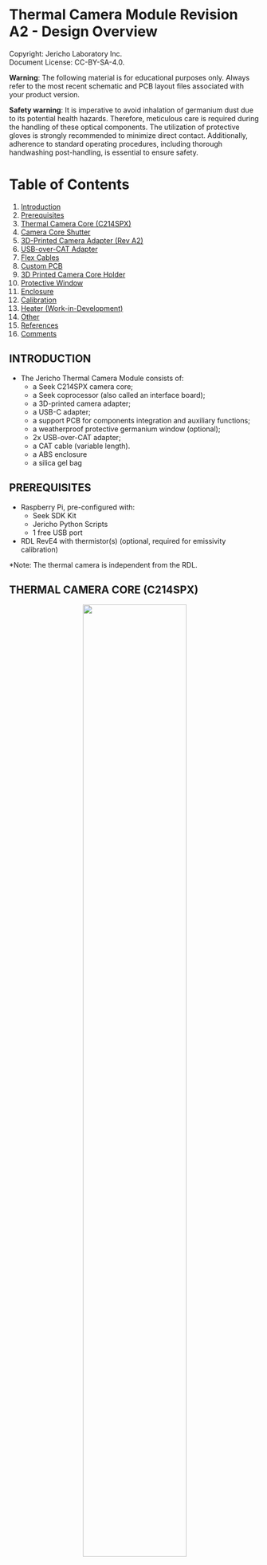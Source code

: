 **Thermal Camera Module Revision A2 - Design Overview**  
=======================================
Copyright: Jericho Laboratory Inc.  
Document License: CC-BY-SA-4.0.  
 

**Warning**: The following material is for educational purposes only. Always refer to the most recent schematic and PCB layout files associated with your product version.

**Safety warning**: It is imperative to avoid inhalation of germanium dust due to its potential health hazards. Therefore, meticulous care is required during the handling of these optical components. The utilization of protective gloves is strongly recommended to minimize direct contact. Additionally, adherence to standard operating procedures, including thorough handwashing post-handling, is essential to ensure safety.


# Table of Contents

1. [Introduction](#introduction)
2. [Prerequisites](#prerequisites)
3. [Thermal Camera Core (C214SPX)](#thermal-camera-core-c214spx)
4. [Camera Core Shutter](#camera-core-shutter)
5. [3D-Printed Camera Adapter (Rev A2)](#3d-printed-camera-adapter-rev-a2)
6. [USB-over-CAT Adapter](#usb-over-cat-adapter)
7. [Flex Cables](#flex-cables)
8. [Custom PCB](#custom-pcb)
9. [3D Printed Camera Core Holder](#3d-printed-camera-core-holder)
10. [Protective Window](#protective-window)
11. [Enclosure](#enclosure)
12. [Calibration](#calibration)
13. [Heater (Work-in-Development)](#heater-work-in-development)
14. [Other](#other)
15. [References](#references)
16. [Comments](#comments)


## INTRODUCTION

- The Jericho Thermal Camera Module consists of:
  - a Seek C214SPX camera core;
  - a Seek coprocessor (also called an interface board);
  - a 3D-printed camera adapter;
  - a USB-C adapter;
  - a support PCB for components integration and auxiliary functions;
  - a weatherproof protective germanium window (optional);
  - 2x USB-over-CAT adapter;
  - a CAT cable (variable length).
  - a ABS enclosure
  - a silica gel bag 

## PREREQUISITES

- Raspberry Pi, pre-configured with:
  - Seek SDK Kit
  - Jericho Python Scripts
  - 1 free USB port
- RDL RevE4 with thermistor(s) (optional, required for emissivity calibration)

*Note: The thermal camera is independent from the RDL.

## THERMAL CAMERA CORE (C214SPX)


<figure>
<p align="center">
<img src="../Design Overview/images/1 IR Camera RevA1.png" style="width:70%">
  </p>
<p align="center">
Exploded view of the core and the interface board kit (Copyright Seek Thermal)
  </p>
</figure>

- To our knowledge, there is no open-source thermal camera hardware available on the market, as of writing this document. The decision was therefore taken to integrate as best as possible a proprietary device into an open-source framework. 
- The main component of the IR module is the C214SPX camera core, manufactured in the U.S. by Seek Thermal Inc.. It is a long-wave infrared (LWIR) uncooled vanadium oxide microbolometer with a 4.0mm fixed chalcogenide lens, 12µm pixel pitch and a 200 X 150 pixels resolution. Chalcogenide is a class of cost-effective glass that can be molded instead of machined. The pixel pitch describes the pixel density on the camera sensor surface. The higher the density, the more compact the camera core for a given resolution.
- In a micro bolometer, each pixel's electrical signal corresponds to the amount of infrared radiation it has absorbed, which is directly related to the temperature of the part of the scene that pixel is viewing. The surface of each pixel is made of vanadium oxide, chosen for its highly temperature-dependent electrical resistance.
- This core was selected in part due to its open-source python wrapper, that allows easier integration in an open-source project. The SDK (Software Development Kit) is available with Linux, Windows and Mac, allowing operation on the Raspberry Pi.
- Chalcogenide lenses are more affordable than crystalline lens/windows (e.g. germanium) due to their molding manufacturing process instead of machining. The chalcogenide lens has an anti-reflective (AR) coating with an optimal transmittivity in **XXX-XXX** um range
- The C214SPX cameras are sold as so-called "transition kits". A transition kit is a 10-units pack sold to customers who want to have a small-scale production with improved pricing compared to the Starter Kit, which is sold individually.
- The coprocessor transforms the raw data from the sensor (core). The image processing includes applying algorithms for noise reduction, image enhancement, scaling, or applying color palettes. It can be configured to output different formats (RGB, thermographic array). 
- Seek manufactures the camera core, the coprocessor and the USB-C adapter. The support PCB is manufactured by Jericho, who also does the general assembly and final system quality control.
- The camera core takes pictures, which are then pre-processed by the coprocessor. The USB-C adapter makes it possible to connect the USB-C cable. The Seek Starter Kit (S214SPX) also contains a USB-C connector but this connector is deemed more fragile than the USB-C adapter. Hence, Seek does not recommend permanent setup using the Starter Kit.
- Thermographic data is the ability of some higher quality cameras to output arrays of temperature field, with units (e.g. celcius). The C214SPX has this ability.
- The camera has the ability to output JPG and CSV, but these are done by distinct Python scripts due to completely different code architectures.
  - The **JPG script** obtains an image directly from the coprocessor/SDK. This image has no temperature scale and has a color scheme chosen from a set of options.
  - The **CSV script** obtains a CSV file, which is converted to JPEG by the CSV-to-JPEG() function. The resulting image has a title, axis titles and temperature scale. 
- The SV1 filter is a software option in the SDK which can be activated for improved image resolution. Its algorithm improves the image clarity, but its effect on the thermographic data is unclear.
- Note that the field of view (FoV) is not equal in both axes, due to the Seek design. The horizontal FoV (35 degrees) is larger than the vertical FoV (26 degrees).
- For more information about the software aspects of the thermal camera, consult the Software Architecture Documentation (SAD).

  ## CAMERA CORE SHUTTER

  - The camera magnetic shutter is noisy but not a problem according to discussions with the manufacturer. By default, the shutter action is left to automatic control. This gives a pseudo-random clicking sound, which is increased at startup, when the camera is heating up (Joule effect). The manufacturer has had very few shutter dysfunctions reported over the years.
  - The shutter is used to perform what is known as Non-Uniformity Correction (NUC). By periodically closing the shutter, the camera can capture a uniform temperature image (as the shutter is a uniform temperature surface) and use this to calibrate and correct the pixel output.
  - The shutter interrupts image capture process, which can be problematic for time sensitive operating like missile guidance thermal videos. However, with a low-speed system dedicated to periodic image capture, there is little added value in a shutterless camera.


## 3D-PRINTED CAMERA ADAPTER (rev A2)

- The camera core needs a 3D-printed adapter which is made out of 2 parts:
  - camera holder
  - camera nut
- The open-source design is available in the Github Jericho repo (/3DCAD folder) in the FreeCAD, Fusion 360 and STL formats.
- The adapter is printed in PETG (weatherproof) as it is exposed to humidity.
- Assembly: The C214SPX core is inserted (with its rubber) in the camera holder, which is then inserted through the enclosure hole. The camera nut locks the assembly in place.

<figure>
<p align="center">
  <img src="../Design Overview/images/camera_holder_v10.JPG"
  style="width:50%;">
    </p>
</figure>
<p align="center"> 3D view of the camera holder (v10)

<figure>
<p align="center">
  <img src="../Design Overview/images/camera_nut_v6.JPG"
  style="width:50%;">
    </p>
</figure>
<p align="center"> 3D view of the camera holder nut (v6)



## USB-OVER-CAT ADAPTER

- USB cables are limited in the maximum length they can achieve without an active signal booster. This is due to the higher EM noise sensitivity, higher latency and higher power loss than CAT cables. Conversion from USB to CAT cable is one method to increase cable length. It retains the USB protocol but it removes the problems caused by the USB cable, while also actively maintaining voltage levels. (********* Is this true? I thought the USB-over-CAT adapter was converting to serial signal?)
- This strategy requires two low-cost USB-over-CAT adapters - a transmitter and a receiver - with a CAT cable in between. A conversion is made at each end of the cable, providin seamless integration to the system.
- The adapter is designed for indoor use (not weatherproof) and must be installed in the enclosure(s).
- The official rating operating temperature is 0C to 80°C. Jericho successfully tested the adapter at -10°C. Despite the low risk of issues, Jericho will test the converter performance at -40°C in the near future.
- A product disassembly showed that the core component of the USB-over-CAT adapter is a chip with silkscreen inscriptions “CJS1037A AN9MRS.1” and “CJS1037A-D2”, for which no information was found online.
- Despite the adapter being widely available on platform like Amazon, the chip identity is unknown. Therefore, the maximum current that can be drawn through the chip is unknown but should be assumed to be very limited. This will have to be tested, but we know that it can supply the thermal camera and its coprocessor (300mW) at the very least. The exact limit has implications for the IR camera heater.
- The USB-over-CAT has a USB 1.0 rating, which is limited to 15 Mbps. This has proven not to be a problem with the IR camera in picture mode (video not tested).
- Some users report a very short life (months) for some low-cost USB-over-CAT adapters available online. This will have to be tested and addressed, if necessary.

## FLEX CABLES

- The data transmission inside the enclosure is done by two flexible cables:
  - Sensor flex
  - USB flex (in between the coprocessor and the USB-C adapter)
- These polyimide cables are very delicate and should not be folded.
- The PCB, by fixing the components, minimizes movement and the mechanical stress on the flex cables.

(insert image of flex cables, some people don't know what it is)

## CUSTOM PCB

**OHHHHHHHH** This description assumes a mechanical PCB, not the latest PCB idea I had that would include USB, etc.
- The custom PCB has mostly mechanical functions. Its custom size and holes pattern allow to secure in place the camera core, the coprocessor, the USB-C adapter.
- The PCB size is optimized for the enclosure and is directly screwed into the enclosure pre-drilled holes.
- The camera modularity has the side-benefit of reducing repair cost.
- A LED is added to the PCB to indicate that the camera is powered.
- The board is a simple 2-layer PCB, with no lead content (lead-free-HASL). There are SMD components on the top surface of the PCB only.
- A copper plane (ground) is poured on the bottom surface on the PCB to reduce EM noise. There is no copper plane on the top surface.


## 3D PRINTED CAMERA CORE HOLDER

- The camera adapter eases the assembly and ensures that the camera core is parallel to the PCB and the enclosure bottom surface. This is a simple way to guarantee that a leveled enclosure will generate leveled images.

- One function of the camera adapter is to maintain the camera lens perfectly aligned with the thermal window to avoid any error due to refraction, reflection, absorption or field of view. For the same reason, make sure that the camera core, cushion and gasket are well positioned within the adapter, without any debris. A deviation as small as a degree can compromise the quality of the measurements.

## PROTECTIVE WINDOW

- For harsh environment like a multi-year permanent installation in the Canadian climate, the IR camera manufacturer recommends a supplementary protective window, despite the IP67 rating. The window must be made of material with high transmittivity in the light frequencies of interest. Since the Seek Thermal C214SPX has a detection range of 7.8 to 14 microns, only a few materials can possibly meet the criteria: germanium, chalcogenide and zinc selenide (ZnSe).    
- The manufacturer recommends a window of at least 17mm x 1mm. 
  - There needs to have a minimum diameter, to make sure that the field view is covered (when close enough to the camera) - so 17mm or more is suitable.
  - The thickness is minimized to reduce the transmissio loss of the window.
- Germanium, in its solid form, is non-toxic, while zinc selenide is mildly toxic. Germanium dust is harmful however (see warning).

- Both materials require an anti-reflection coating to transmit light effectively. The overall transmittivity being high but imperfect (90-95%), the signal loss has to be accounted for in the software via emissivity or other parameters.
- The transmittivity would be significantly reduced without an AR coating on each side.
- Note: the difference between a window and a lens is the absence of focal point. A window is as flat as possible, having no converging/diverging effect.
- Multiple germanium window suppliers are available: ThorLabs, Sunny Optical, Lightpath, Rochester Precision Optics, Knight Optical. There are also some affordable unknown-quality Chinese suppliers on Alibaba.com. The germanium window cost per unit depends on window size, thickness, quantity and origin, with a cost typically between 50-150CAD. Cost can be lower for a chalcogenide window.
- Current design uses a Chinese D20mm X 1mm germanium window. The thermal camera adapter is sized for the D20mm window. A gasket is also required on the outside face of the germanium. It is not required on the inside face since the camera rubber acts as a gasket. 

- A chalcogenide can also be used. Despite its reduced hardness, it can be used as a sacrificial component to protect the permanent camera chalcogenide lense.


  <figure>
  <p align="center">
    <img src="../Design Overview/images/Shenyang Wanquan Germanium.JPG"
    style="width:50%;">
      </p>
  </figure>
  <p align="center"> Shenyang germanium window in front of the camera adapter and the enclosure

  <figure>
  <p align="center">
    <img src="../Design Overview/images/Shenyang Wanquan Germanium Transmittivity.png"
    style="width:80%;">
      </p>
  </figure>
  <p align="center"> Window transmittivity for the Shenyang germanium window with AR/AR coating





## ENCLOSURE

- The camera enclosure is based on a low-cost ABS plastic rectangular enclosure. The enclosure is weatherproof, with an IP65 rating.
- Its role is to protect the electronic components, which have no conformal coating. If desired, Seek confirms that the board should tolerate both the silicone or acrylic conformal coating, when applied with a brush. Spray coating should not be used due to the risk of sending coating inside the critical components.
- The enclosure holds the protective window, with its sealant (rubber gasket or silicone seal) Silicone does not react with germanium and any high-temperature outgasing would be have a limited impact on the germanium window as it is only applied on the outer side.
- The cable glands are on a single side only. This reduces exposition to water ingress.
-Note: The enclosure should be positioned face up to avoid having all thermal pictures upside down.
- Flexible closed-cell foam is used to help seal the cable gland gap around the cable(s).
- The camera core is aligned with the enclosure bottom with an accuracy of +/- 5deg. An adjustment is possible. We **STRONGLY** encourage you to test the alignment of pictures before installation.

- Condensation must be avoided on the thermal camera (camera rating is 10 to 90%HR). This is why the enclosure sealing is important, as it minimizes the humidity ingress. The residual humidity is absorbed by the silica gel bag inside. The gel change of colour tells the user when it is time to replenish the bag.
- The enclosure openings (cable gland, camera core) are drilled in the lab.

- Optional thermal insulation can be added to the top and bottom surface of the enclosure. This reduces heat loss in the winter. Assuming a horizontal installation, the top insulation also reduces solar heat gain in the summer.

## CALIBRATION

- By default, the Seek Mosaic thermal camera has automatic inner calibration of its bolometer array, via the shutter. This operation is currently maintained. Shutter operation could be put into manual mode or completely suspended, but the absence of frequent NUC would eventually cause a drift in measured values. Continuous pointing directly at the sun would also have a severe aging effect on the array pixels aligned with the sun.
- The default emissivity parameter is 0.97 [1]. This parameter (0.00 – 1.00) depends on each object and must be adjusted within the SBC Python program. Many daily surfaces have emissivity above 0.9 but varies greatly. This calibration must be done by the final user.
- To determine the emissivity of the surface, comparison must be made between a reference thermometer on the object being filmed and the thermography data output for that location.
- Rain and heavy fog will interfere with the image quality of an thermal camera, because these elements are not transparent to infrared light. Distance will also affect accuracy, since the accuracy is rated for objects at distance of 30cm.

## HEATER (WORK-IN-DEVELOPMENT)

- The camera core and the coprocessor do NOT have internal heaters. Like any electronics however, they do consume a small amount of electric power, which ultimately is dissipated in the form of heat.

- While the camera can detect temperature surfaces from -40 to +330°C, the camera core can operate from -10°C to **XXX**. This means that the camera cannot operate reliably on the complete range of weather in Canada, without more testing.

- Another limitation of the C214SPX camera is that its measurement accuracy is only known when the body camera is 25°C. This information limitation is common for thermal cameras. It is only known that accuracy and resolution will decrease as the camera temperature gets further away from this ideal temperature. Systematic tests remain to be done by Jericho to evaluate accuracy at various body temperature. 

- In order to improve accuracy when the weather temperature is not nominal (25°C), a regulated source of heat is required. This feature is still under development, but the concept consists of a 5V/400mA resistive heater that is regulated at 25°C via a PID controller software on a small processor. To limit the required power, the heat will be applied directly to the camera adapter; the processor and other components not being as sensitive to temperature.

 - An even more advanced concept would use an inexpensive Peltier module instead of resistor. This would enable hot and cold control for a year-round accuracy improvement.

## OTHER

- The Seek camera hardware is proprietary. This includes the camera core, the coprocessor, and the SDK kit. The Python wrapper provided by Seek Thermal is open-source, however (Apache license 2.0).
- The Software Development Kit (SDK) is a proprietary C/C++ software required to operate the thermal cameras. Despite the copyright, the Seek license gives the permission, free of charge, to use, copy, modify, sell the code examples. The SDK is pre-installed on the Pi computer provided by Jericho.
- To help users who would like to add functionalities or troubleshoot something, the free Seek Developer Portal will give you access to: SDKs for app and software development, design documentation for easy integration, pre-built examples to get you up and running faster, access to Seek's developer support team, community forums to share ideas, instructional video tutorials.
- A future area of development is to manufacture the coprocessor, based on the design provided for free by Seek Thermal for customers who want a better product integration.

<figure>
<p align="center">
<img src="../Design Overview/images/2 IR Camera RevA1.png" style="width:70%">
  </p>
</figure>
<p align="center">
Figure 2 An example of Starter Kit (SPX214). (Copyright Seek Thermal)
</p>

## REFERENCES

[1] Seek Mosaic Core Specifications: xxxxxxx.com........


## COMMENTS

If we don't use the camera support angle, how are we gonna make sure that the camera takes pictures that are parallel to the enclosure? (This is the reason I wanted a support angle beside the heat transfer!!)

What is the sealant used? Are there some incompatible sealant materials with Germanium or Chalcogenide? Silicone is okay, especially or the outer face (degassing on the open side)

what is the size of the hole in the enclosure to allow the insertion of the camera adapter? (we can either measure the existing hole OR measure the thread on FreeCAD.)
